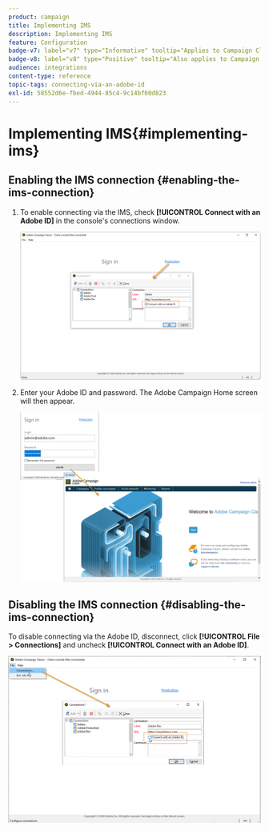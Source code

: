 ```yaml
---
product: campaign
title: Implementing IMS
description: Implementing IMS
feature: Configuration
badge-v7: label="v7" type="Informative" tooltip="Applies to Campaign Classic v7"
badge-v8: label="v8" type="Positive" tooltip="Also applies to Campaign v8"
audience: integrations
content-type: reference
topic-tags: connecting-via-an-adobe-id
exl-id: 58552d6e-fbed-4944-85c4-9c14bf60d823
---
```

# Implementing IMS{#implementing-ims}

 

## Enabling the IMS connection {#enabling-the-ims-connection}

1. To enable connecting via the IMS, check **[!UICONTROL Connect with an Adobe ID]** in the console's connections window.

   ![](assets/ims_1.png)

1. Enter your Adobe ID and password. The Adobe Campaign Home screen will then appear.

   ![](assets/ims_2.png)

## Disabling the IMS connection {#disabling-the-ims-connection}

To disable connecting via the Adobe ID, disconnect, click **[!UICONTROL File > Connections]** and uncheck **[!UICONTROL Connect with an Adobe ID]**. 

![](assets/ims_4.png)
